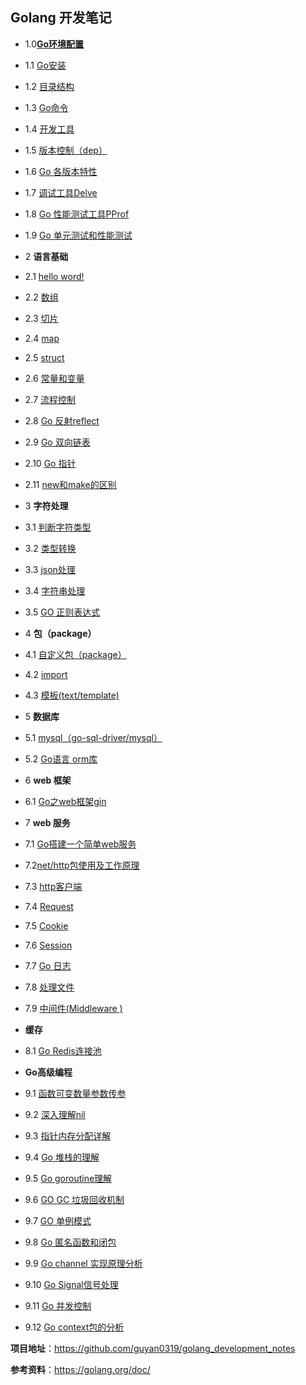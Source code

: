 ##    Golang 开发笔记



- 1.0[**Go环境配置**](https://github.com/guyan0319/golang_development_notes/blob/master/zh/1.0.md)

- 1.1 [Go安装](https://github.com/guyan0319/golang_development_notes/blob/master/zh/1.1.md)

- 1.2 [目录结构](https://github.com/guyan0319/golang_development_notes/blob/master/zh/1.2.md)

- 1.3 [Go命令](https://github.com/guyan0319/golang_development_notes/blob/master/zh/1.3.md)

- 1.4 [开发工具](https://github.com/guyan0319/golang_development_notes/blob/master/zh/1.4.md)

- 1.5 [版本控制（dep）](https://github.com/guyan0319/golang_development_notes/blob/master/zh/1.5.md)

- 1.6 [Go 各版本特性](https://github.com/guyan0319/golang_development_notes/blob/master/zh/1.6.md)

- 1.7 [调试工具Delve](https://github.com/guyan0319/golang_development_notes/blob/master/zh/1.7.md)

- 1.8  [Go 性能测试工具PProf](https://github.com/guyan0319/golang_development_notes/blob/master/zh/1.8.md)

- 1.9  [Go  单元测试和性能测试](https://github.com/guyan0319/golang_development_notes/blob/master/zh/1.9.md)

- 2 **语言基础**

- 2.1 [hello word!](https://github.com/guyan0319/golang_development_notes/blob/master/zh/2.1.md)

- 2.2 [数组](https://github.com/guyan0319/golang_development_notes/blob/master/zh/2.2.md)

- 2.3 [切片](https://github.com/guyan0319/golang_development_notes/blob/master/zh/2.3.md)

- 2.4 [map](https://github.com/guyan0319/golang_development_notes/blob/master/zh/2.4.md)

- 2.5 [struct](https://github.com/guyan0319/golang_development_notes/blob/master/zh/2.5.md)

- 2.6 [常量和变量](https://github.com/guyan0319/golang_development_notes/blob/master/zh/2.6.md)

- 2.7 [流程控制](https://github.com/guyan0319/golang_development_notes/blob/master/zh/2.7.md)

- 2.8 [Go 反射reflect](https://github.com/guyan0319/golang_development_notes/blob/master/zh/2.8.md)

- 2.9 [Go 双向链表](https://github.com/guyan0319/golang_development_notes/blob/master/zh/2.9.md)

- 2.10 [Go 指针](https://github.com/guyan0319/golang_development_notes/blob/master/zh/2.10.md)

- 2.11 [new和make的区别](https://github.com/guyan0319/golang_development_notes/blob/master/zh/2.11.md)

- 3 **字符处理**

- 3.1 [判断字符类型](https://github.com/guyan0319/golang_development_notes/blob/master/zh/3.1.md)

- 3.2 [类型转换](https://github.com/guyan0319/golang_development_notes/blob/master/zh/3.2.md)

- 3.3 [json处理](https://github.com/guyan0319/golang_development_notes/blob/master/zh/3.3.md)

- 3.4 [字符串处理](https://github.com/guyan0319/golang_development_notes/blob/master/zh/3.4.md)

- 3.5 [GO 正则表达式](https://github.com/guyan0319/golang_development_notes/blob/master/zh/3.5.md)

- 4 **包（package）**

- 4.1 [自定义包（package）](https://github.com/guyan0319/golang_development_notes/blob/master/zh/4.1.md)

- 4.2  [import](https://github.com/guyan0319/golang_development_notes/blob/master/zh/4.2.md)

- 4.3 [模板(text/template)](https://github.com/guyan0319/golang_development_notes/blob/master/zh/4.3.md)

- 5 **数据库**

- 5.1 [mysql（go-sql-driver/mysql）](https://github.com/guyan0319/golang_development_notes/blob/master/zh/5.1.md)

- 5.2 [Go语言 orm库](https://github.com/guyan0319/golang_development_notes/blob/master/zh/5.2.md)

- 6 **web 框架**

- 6.1 [Go之web框架gin](https://github.com/guyan0319/golang_development_notes/blob/master/zh/6.1.md)

- 7 **web 服务**

- 7.1 [Go搭建一个简单web服务](https://github.com/guyan0319/golang_development_notes/blob/master/zh/7.1.md)

- 7.2[net/http包使用及工作原理](https://github.com/guyan0319/golang_development_notes/blob/master/zh/7.2.md)

- 7.3 [http客户端](https://github.com/guyan0319/golang_development_notes/blob/master/zh/7.3.md)

- 7.4 [Request](https://github.com/guyan0319/golang_development_notes/blob/master/zh/7.4.md)

- 7.5 [Cookie](https://github.com/guyan0319/golang_development_notes/blob/master/zh/7.5.md)

- 7.6 [Session](https://github.com/guyan0319/golang_development_notes/blob/master/zh/7.6.md)

- 7.7 [Go 日志 ](https://github.com/guyan0319/golang_development_notes/blob/master/zh/7.7.md)

- 7.8  [处理文件](https://github.com/guyan0319/golang_development_notes/blob/master/zh/7.8.md)

- 7.9 [中间件(Middleware )](https://github.com/guyan0319/golang_development_notes/blob/master/zh/7.9.md)

- **缓存**

- 8.1 [Go Redis连接池](https://github.com/guyan0319/golang_development_notes/blob/master/zh/8.1.md)

  

- **Go高级编程**

- 9.1 [函数可变数量参数传参](https://github.com/guyan0319/golang_development_notes/blob/master/zh/9.1.md)

- 9.2 [深入理解nil](https://github.com/guyan0319/golang_development_notes/blob/master/zh/9.2.md)

- 9.3 [指针内存分配详解](https://github.com/guyan0319/golang_development_notes/blob/master/zh/9.3.md)

- 9.4 [Go 堆栈的理解](https://github.com/guyan0319/golang_development_notes/blob/master/zh/9.4.md)

- 9.5 [Go  goroutine理解](https://github.com/guyan0319/golang_development_notes/blob/master/zh/9.5.md)

- 9.6 [GO GC 垃圾回收机制](https://github.com/guyan0319/golang_development_notes/blob/master/zh/9.6.md)

- 9.7 [GO 单例模式](https://github.com/guyan0319/golang_development_notes/blob/master/zh/9.7.md)

- 9.8 [Go 匿名函数和闭包](https://github.com/guyan0319/golang_development_notes/blob/master/zh/9.8.md)

- 9.9 [Go  channel 实现原理分析](https://github.com/guyan0319/golang_development_notes/blob/master/zh/9.9.md)

- 9.10 [Go Signal信号处理](https://github.com/guyan0319/golang_development_notes/blob/master/zh/9.10.md)

- 9.11 [Go 并发控制](https://github.com/guyan0319/golang_development_notes/blob/master/zh/9.11.md)

- 9.12 [Go context包的分析](https://github.com/guyan0319/golang_development_notes/blob/master/zh/9.12.md)

  

  

**项目地址**：https://github.com/guyan0319/golang_development_notes

**参考资料**：https://golang.org/doc/